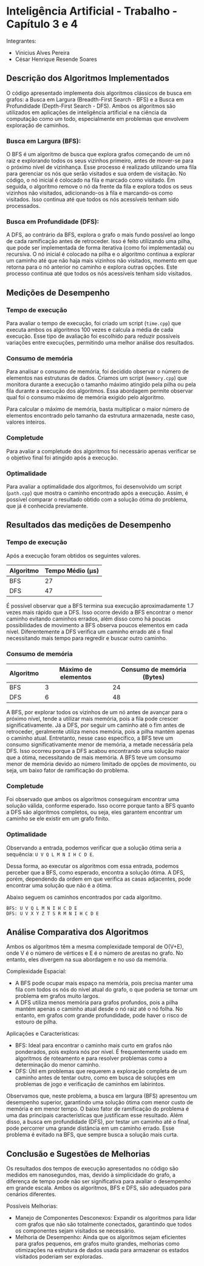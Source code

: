 # Inteligência Artificial - Trabalho - Capítulo 3 e 4

Integrantes:

- Vinicius Alves Pereira
- César Henrique Resende Soares 

## Descrição dos Algoritmos Implementados

O código apresentado implementa dois algoritmos clássicos de busca em grafos: a Busca em Largura (Breadth-First Search - BFS) e a Busca em Profundidade (Depth-First Search - DFS). Ambos os algoritmos são utilizados em aplicações de inteligência artificial e na ciência da computação como um todo, especialmente em problemas que envolvem exploração de caminhos.

### Busca em Largura (BFS):

O BFS é um algoritmo de busca que explora grafos começando de um nó raiz e explorando todos os seus vizinhos primeiro, antes de mover-se para o próximo nível de vizinhança. Esse processo é realizado utilizando uma fila para gerenciar os nós que serão visitados e sua ordem de visitação. No código, o nó inicial é colocado na fila e marcado como visitado. Em seguida, o algoritmo remove o nó da frente da fila e explora todos os seus vizinhos não visitados, adicionando-os à fila e marcando-os como visitados. Isso continua até que todos os nós acessíveis tenham sido processados.

### Busca em Profundidade (DFS):

A DFS, ao contrário da BFS, explora o grafo o mais fundo possível ao longo de cada ramificação antes de retroceder. Isso é feito utilizando uma pilha, que pode ser implementada de forma iterativa (como foi implementada) ou recursiva. O nó inicial é colocado na pilha e o algoritmo continua a explorar um caminho até que não haja mais vizinhos não visitados, momento em que retorna para o nó anterior no caminho e explora outras opções. Este processo continua até que todos os nós acessíveis tenham sido visitados.

## Medições de Desempenho

### Tempo de execução

Para avaliar o tempo de execução, foi criado um script (`time.cpp`) que executa ambos os algoritmos 100 vezes e calcula a média de cada execução. Esse tipo de avaliação foi escolhido para reduzir possíveis variações entre execuções, permitindo uma melhor análise dos resultados.

### Consumo de memória

Para analisar o consumo de memória, foi decidido observar o número de elementos nas estruturas de dados. Criamos um script (`memory.cpp`) que monitora durante a execução o tamanho máximo atingido pela pilha ou pela fila durante a execução dos algoritmos. Essa abordagem permite observar qual foi o consumo máximo de memória exigido pelo algoritmo.

Para calcular o máximo de memória, basta multiplicar o maior número de elementos encontrado pelo tamanho da estrutura armazenada, neste caso, valores inteiros.

### Completude

Para avaliar a completude dos algoritmos foi necessário apenas verificar se o objetivo final foi atingido após a execução.

### Optimalidade

Para avaliar a optimalidade dos algoritmos, foi desenvolvido um script (`path.cpp`) que mostra o caminho encontrado após a execução. Assim, é possível comparar o resultado obtido com a solução ótima do problema, que já é conhecida previamente.

## Resultados das medições de Desempenho

### Tempo de execução

Após a execução foram obtidos os seguintes valores.

| Algoritmo | Tempo Médio (µs) |
| --------- | ---------------- |
| BFS       | 27               |
| DFS       | 47               |

É possível observar que a BFS termina sua execução aproximadamente 1.7 vezes mais rápido que a DFS. Isso ocorre devido a BFS encontrar o menor caminho evitando caminhos errados, além disso como há poucas possibilidades de movimento a BFS observa poucos elementos em cada nível. Diferentemente a DFS verifica um caminho errado até o final necessitando mais tempo para regredir e buscar outro caminho.

### Consumo de memória

| Algoritmo | Máximo de elementos | Consumo de memória (Bytes) |
| --------- | ------------------- | -------------------------- |
| BFS       | 3                   | 24                         |
| DFS       | 6                   | 48                         |

A BFS, por explorar todos os vizinhos de um nó antes de avançar para o próximo nível, tende a utilizar mais memória, pois a fila pode crescer significativamente. Já a DFS, por seguir um caminho até o fim antes de retroceder, geralmente utiliza menos memória, pois a pilha mantém apenas o caminho atual. Entretanto, nesse caso específico, a BFS teve um consumo significativamente menor de memória, a metade necessária pela DFS. Isso ocorreu porque a DFS acabou encontrando uma solução maior que a ótima, necessitando de mais memória. A BFS teve um consumo menor de memória devido ao número limitado de opções de movimento, ou seja, um baixo fator de ramificação do problema.

### Completude

Foi observado que ambos os algoritmos conseguiram encontrar uma solução válida, conforme esperado. Isso ocorre porque tanto a BFS quanto a DFS são algoritmos completos, ou seja, eles garantem encontrar um caminho se ele existir em um grafo finito.

### Optimalidade
Observando a entrada, podemos verificar que a solução ótima seria a sequência: `U V Q L M N I H C D E`.

Dessa forma, ao executar os algoritmos com essa entrada, podemos perceber que a BFS, como esperado, encontra a solução ótima. A DFS, porém, dependendo da ordem em que verifica as casas adjacentes, pode encontrar uma solução que não é a ótima.

Abaixo seguem os caminhos encontrados por cada algoritmo.

```
BFS: U V Q L M N I H C D E
DFS: U V X Y Z T S R M N I H C D E
```

## Análise Comparativa dos Algoritmos

Ambos os algoritmos têm a mesma complexidade temporal de O(V+E), onde V é o número de vértices e E é o número de arestas no grafo. No entanto, eles divergem na sua abordagem e no uso da memória.

Complexidade Espacial:

- A BFS pode ocupar mais espaço na memória, pois precisa manter uma fila com todos os nós do nível atual do grafo, o que poderia se tornar um problema em grafos muito largos.
- A DFS utiliza menos memória para grafos profundos, pois a pilha mantém apenas o caminho atual desde o nó raiz até o nó folha. No entanto, em grafos com grande profundidade, pode haver o risco de estouro de pilha.

Aplicações e Características:

- BFS: Ideal para encontrar o caminho mais curto em grafos não ponderados, pois explora nós por nível. É frequentemente usado em algoritmos de roteamento e para resolver problemas como a determinação do menor caminho.
- DFS: Útil em problemas que requerem a exploração completa de um caminho antes de tentar outro, como em busca de soluções em problemas de jogo e verificação de caminhos em labirintos.

Observamos que, neste problema, a busca em largura (BFS) apresentou um desempenho superior, garantindo uma solução ótima com menor custo de memória e em menor tempo. O baixo fator de ramificação do problema é uma das principais características que justificam esse resultado. Além disso, a busca em profundidade (DFS), por testar um caminho até o final, pode percorrer uma grande distância em um caminho errado. Esse problema é evitado na BFS, que sempre busca a solução mais curta.

## Conclusão e Sugestões de Melhorias

Os resultados dos tempos de execução apresentados no código são medidos em nanosegundos, mas, devido à simplicidade do grafo, a diferença de tempo pode não ser significativa para avaliar o desempenho em grande escala. Ambos os algoritmos, BFS e DFS, são adequados para cenários diferentes.

Possíveis Melhorias:

- Manejo de Componentes Desconexos: Expandir os algoritmos para lidar com grafos que não são totalmente conectados, garantindo que todos os componentes sejam visitados se necessário.
- Melhoria de Desempenho: Ainda que os algoritmos sejam eficientes para grafos pequenos, em grafos muito grandes, melhorias como otimizações na estrutura de dados usada para armazenar os estados visitados poderiam ser exploradas.
